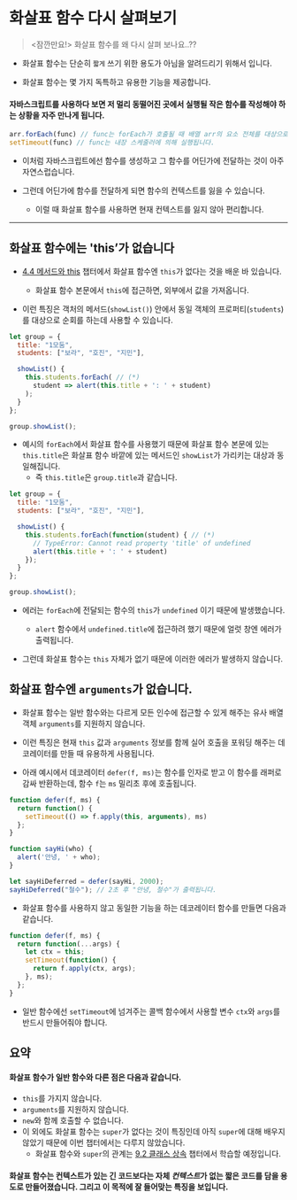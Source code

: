 # 화살표 함수 다시 살펴보기

> <잠깐만요!> 화살표 함수를 왜 다시 살펴 보나요..??

- 화살표 함수는 단순히 `짧게` 쓰기 위한 용도가 아님을 알려드리기 위해서 입니다.

- 화살표 함수는 몇 가지 독특하고 유용한 기능을 제공합니다.

#### 자바스크립트를 사용하다 보면 저 멀리 동떨어진 곳에서 실행될 작은 함수를 작성해야 하는 상황을 자주 만나게 됩니다.

```js
arr.forEach(func) // func는 forEach가 호출될 때 배열 arr의 요소 전체를 대상으로 실행됩니다.
setTimeout(func) // func는 내장 스케줄러에 의해 실행됩니다.
```

- 이처럼 자바스크립트에선 함수를 생성하고 그 함수를 어딘가에 전달하는 것이 아주 자연스럽습니다.

- 그런데 어딘가에 함수를 전달하게 되면 함수의 컨텍스트를 잃을 수 있습니다. 
  - 이럴 때 화살표 함수를 사용하면 현재 컨텍스트를 잃지 않아 편리합니다.

---

## 화살표 함수에는 'this’가 없습니다

- [4.4 메서드와 this](https://ko.javascript.info/object-methods) 챕터에서 화살표 함수엔 `this`가 없다는 것을 배운 바 있습니다.
  - 화살표 함수 본문에서 `this`에 접근하면, 외부에서 값을 가져옵니다.

- 이런 특징은 객처의 메서드(`showList()`) 안에서 동일 객체의 프로퍼티(`students`)를 대상으로 순회를 하는데 사용할 수 있습니다.

```js
let group = {
  title: "1모둠",
  students: ["보라", "호진", "지민"],

  showList() {
    this.students.forEach( // (*)
      student => alert(this.title + ': ' + student)
    );
  }
};

group.showList();
```

- 예시의 `forEach`에서 화살표 함수를 사용했기 때문에 화살표 함수 본문에 있는 `this.title`은 화살표 함수 바깥에 있는 메서드인 `showList`가 가리키는 대상과 동일해집니다.
  - 즉 `this.title`은 `group.title`과 같습니다.

```js
let group = {
  title: "1모둠",
  students: ["보라", "호진", "지민"],

  showList() {
    this.students.forEach(function(student) { // (*)
      // TypeError: Cannot read property 'title' of undefined
      alert(this.title + ': ' + student)
    });
  }
};

group.showList();
```

- 에러는 `forEach`에 전달되는 함수의 `this`가 `undefined` 이기 때문에 발생했습니다.
  - `alert` 함수에서 `undefined.title`에 접근하려 했기 때문에 얼럿 창엔 에러가 출력됩니다.

- 그런데 화살표 함수는 `this` 자체가 없기 때문에 이러한 에러가 발생하지 않습니다.

## 화살표 함수엔 `arguments`가 없습니다.

- 화살표 함수는 일반 함수와는 다르게 모든 인수에 접근할 수 있게 해주는 유사 배열 객체 `arguments`를 지원하지 않습니다.

- 이런 특징은 현재 `this` 값과 `arguments` 정보를 함께 실어 호출을 포워딩 해주는 데코레이터를 만들 때 유용하게 사용됩니다.

- 아래 예시에서 데코레이터 `defer(f, ms)`는 함수를 인자로 받고 이 함수를 래퍼로 감싸 반환하는데, 함수 `f`는 `ms` 밀리초 후에 호출됩니다.

```js
function defer(f, ms) {
  return function() {
    setTimeout(() => f.apply(this, arguments), ms)
  };
}

function sayHi(who) {
  alert('안녕, ' + who);
}

let sayHiDeferred = defer(sayHi, 2000);
sayHiDeferred("철수"); // 2초 후 "안녕, 철수"가 출력됩니다.
```

- 화살표 함수를 사용하지 않고 동일한 기능을 하는 데코레이터 함수를 만들면 다음과 같습니다.

```js
function defer(f, ms) {
  return function(...args) {
    let ctx = this;
    setTimeout(function() {
      return f.apply(ctx, args);
    }, ms);
  };
}
```

- 일반 함수에선 `setTimeout`에 넘겨주는 콜백 함수에서 사용할 변수 `ctx`와 `args`를 반드시 만들어줘야 합니다.

## 요약

#### 화살표 함수가 일반 함수와 다른 점은 다음과 같습니다.

- `this`를 가지지 않습니다.
- `arguments`를 지원하지 않습니다.
- `new`와 함께 호출할 수 없습니다.
- 이 외에도 화살표 함수는 `super`가 없다는 것이 특징인데 아직 `super`에 대해 배우지 않았기 때문에 이번 챕터에서는 다루지 않았습니다.
  - 화살표 함수와 `super`의 관계는 [9.2 클래스 상속](https://ko.javascript.info/class-inheritance) 챕터에서 학습할 예정입니다.

#### 화살표 함수는 컨텍스트가 있는 긴 코드보다는 자체 *컨텍스트*가 없는 짧은 코드를 담을 용도로 만들어졌습니다. 그리고 이 목적에 잘 들어맞는 특징을 보입니다.